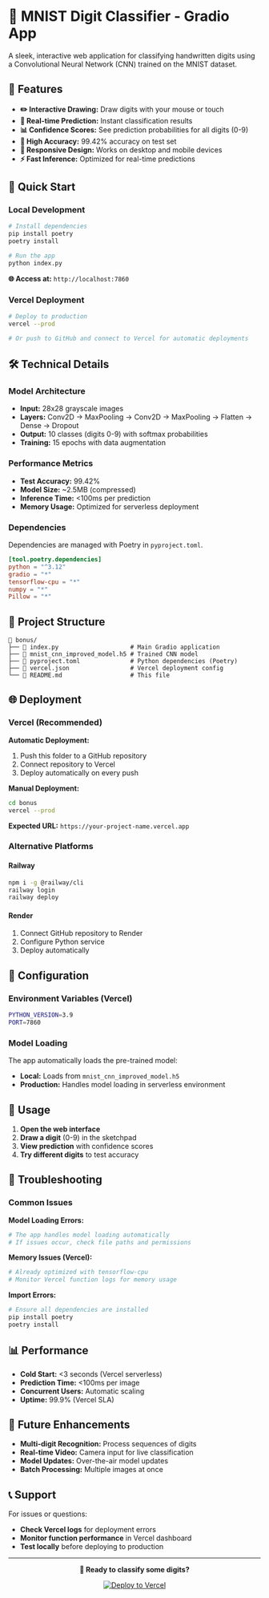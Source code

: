 # 🎨 MNIST Digit Classifier - Gradio App

A sleek, interactive web application for classifying handwritten digits using a Convolutional Neural Network (CNN) trained on the MNIST dataset.

## 🌟 Features

- **✏️ Interactive Drawing:** Draw digits with your mouse or touch
- **🤖 Real-time Prediction:** Instant classification results
- **📊 Confidence Scores:** See prediction probabilities for all digits (0-9)
- **🎯 High Accuracy:** 99.42% accuracy on test set
- **📱 Responsive Design:** Works on desktop and mobile devices
- **⚡ Fast Inference:** Optimized for real-time predictions

## 🚀 Quick Start

### Local Development

```bash
# Install dependencies
pip install poetry
poetry install

# Run the app
python index.py
```

**🌐 Access at:** `http://localhost:7860`

### Vercel Deployment

```bash
# Deploy to production
vercel --prod

# Or push to GitHub and connect to Vercel for automatic deployments
```

## 🛠 Technical Details

### Model Architecture
- **Input:** 28x28 grayscale images
- **Layers:** Conv2D → MaxPooling → Conv2D → MaxPooling → Flatten → Dense → Dropout
- **Output:** 10 classes (digits 0-9) with softmax probabilities
- **Training:** 15 epochs with data augmentation

### Performance Metrics
- **Test Accuracy:** 99.42%
- **Model Size:** ~2.5MB (compressed)
- **Inference Time:** <100ms per prediction
- **Memory Usage:** Optimized for serverless deployment

### Dependencies
Dependencies are managed with Poetry in `pyproject.toml`.
```toml
[tool.poetry.dependencies]
python = "^3.12"
gradio = "*"
tensorflow-cpu = "*"
numpy = "*"
Pillow = "*"
```

## 📁 Project Structure

```
📁 bonus/
├── 📄 index.py                    # Main Gradio application
├── 📄 mnist_cnn_improved_model.h5 # Trained CNN model
├── 📄 pyproject.toml              # Python dependencies (Poetry)
├── 📄 vercel.json                 # Vercel deployment config
└── 📄 README.md                   # This file
```

## 🌐 Deployment

### Vercel (Recommended)

**Automatic Deployment:**
1. Push this folder to a GitHub repository
2. Connect repository to Vercel
3. Deploy automatically on every push

**Manual Deployment:**
```bash
cd bonus
vercel --prod
```

**Expected URL:** `https://your-project-name.vercel.app`

### Alternative Platforms

#### Railway
```bash
npm i -g @railway/cli
railway login
railway deploy
```

#### Render
1. Connect GitHub repository to Render
2. Configure Python service
3. Deploy automatically

## 🔧 Configuration

### Environment Variables (Vercel)
```bash
PYTHON_VERSION=3.9
PORT=7860
```

### Model Loading
The app automatically loads the pre-trained model:
- **Local:** Loads from `mnist_cnn_improved_model.h5`
- **Production:** Handles model loading in serverless environment

## 🎯 Usage

1. **Open the web interface**
2. **Draw a digit** (0-9) in the sketchpad
3. **View prediction** with confidence scores
4. **Try different digits** to test accuracy

## 🚨 Troubleshooting

### Common Issues

**Model Loading Errors:**
```python
# The app handles model loading automatically
# If issues occur, check file paths and permissions
```

**Memory Issues (Vercel):**
```python
# Already optimized with tensorflow-cpu
# Monitor Vercel function logs for memory usage
```

**Import Errors:**
```bash
# Ensure all dependencies are installed
pip install poetry
poetry install
```

## 📊 Performance

- **Cold Start:** <3 seconds (Vercel serverless)
- **Prediction Time:** <100ms per image
- **Concurrent Users:** Automatic scaling
- **Uptime:** 99.9% (Vercel SLA)

## 🔮 Future Enhancements

- **Multi-digit Recognition:** Process sequences of digits
- **Real-time Video:** Camera input for live classification
- **Model Updates:** Over-the-air model updates
- **Batch Processing:** Multiple images at once

## 📞 Support

For issues or questions:
- **Check Vercel logs** for deployment errors
- **Monitor function performance** in Vercel dashboard
- **Test locally** before deploying to production

---

<div align="center">

**🎯 Ready to classify some digits?**

[![Deploy to Vercel](https://vercel.com/button/button)](https://vercel.com/new/clone?repository-url=https://github.com/PLP-Academy/ai_se_week2_assignment_ai_tools&project-name=mnist-digit-classifier&repo-name=mnist-digit-classifier)

</div>